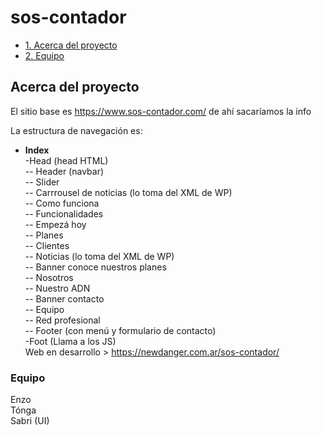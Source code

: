 # sos-contador

- [1. Acerca del proyecto](#1-acerca-del-proyecto)
- [2. Equipo](#2-equipo)

## Acerca del proyecto

El sitio base es https://www.sos-contador.com/ de ahí sacaríamos la info<br>

La estructura de navegación es:<br>

- <b>Index</b><br>
  -Head (head HTML)<br>
  -- Header (navbar)<br>
  -- Slider<br>
  -- Carrrousel de noticias (lo toma del XML de WP)<br>
  -- Como funciona<br>
  -- Funcionalidades<br>
  -- Empezá hoy<br>
  -- Planes<br>
  -- Clientes<br>
  -- Noticias (lo toma del XML de WP)<br>
  -- Banner conoce nuestros planes<br>
  -- Nosotros<br>
  -- Nuestro ADN<br>
  -- Banner contacto<br>
  -- Equipo<br>
  -- Red profesional<br>
  -- Footer (con menú y formulario de contacto)<br>
  -Foot (Llama a los JS)<br>
  Web en desarrollo > https://newdanger.com.ar/sos-contador/<br>

### Equipo

Enzo<br>
Tónga<br>
Sabri (UI)<br>

